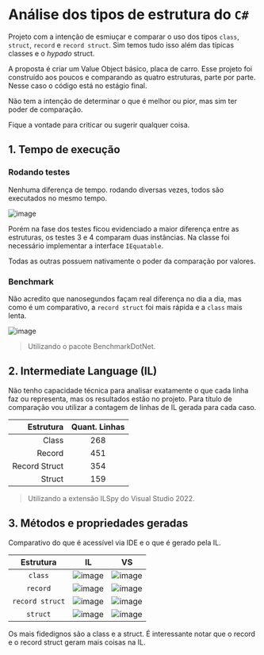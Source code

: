 # Análise dos tipos de estrutura do `C#`

Projeto com a intenção de esmiuçar e comparar o uso dos tipos `class`, `struct`, `record` e `record struct`. Sim temos tudo isso além das típicas classes e o *hypado* struct.

A proposta é criar um Value Object básico, placa de carro. Esse projeto foi construído aos poucos e comparando as quatro estruturas, parte por parte. Nesse caso o código está no estágio final.

Não tem a intenção de determinar o que é melhor ou pior, mas sim ter poder de comparação.

Fique a vontade para criticar ou sugerir qualquer coisa.

## 1. Tempo de execução

### Rodando testes

Nenhuma diferença de tempo. rodando diversas vezes, todos são executados no mesmo tempo.

![image](https://github.com/user-attachments/assets/cd59cb81-df75-412c-86ec-57905a08dded)

Porém na fase dos testes ficou evidenciado a maior diferença entre as estruturas, os testes 3 e 4 comparam duas instâncias. Na classe foi necessário implementar a interface `IEquatable`.

Todas as outras possuem nativamente o poder da comparação por valores.

### Benchmark

Não acredito que nanosegundos façam real diferença no dia a dia, mas como é um comparativo, a `record struct` foi mais rápida e a `class` mais lenta.

![image](https://github.com/user-attachments/assets/e290e9bf-0c03-445b-9813-65b9adaa9755)

> Utilizando o pacote BenchmarkDotNet.

## 2. Intermediate Language (IL)

Não tenho capacidade técnica para analisar exatamente o que cada linha faz ou representa, mas os resultados estão no projeto. Para título de comparação vou utilizar a contagem de linhas de IL gerada para cada caso.

|Estrutura|Quant. Linhas|
|-:|:-:|
|Class|268|
|Record|451|
|Record Struct|354|
|Struct|159|

> Utilizando a extensão ILSpy do Visual Studio 2022.

## 3. Métodos e propriedades geradas

Comparativo do que é acessível via IDE e o que é gerado pela IL.

|Estrutura|IL|VS|
|:-:|-|-|
|`class`|![image](https://github.com/user-attachments/assets/602472ca-1966-44b7-a78b-4fecbe08ee16)|![image](https://github.com/user-attachments/assets/0950713c-f10d-409a-b918-db44607a6510)|
|`record`|![image](https://github.com/user-attachments/assets/b08617c0-eeec-4eef-be74-cd3fcf3bfa69)|![image](https://github.com/user-attachments/assets/7d2e4bed-34df-48a6-87b5-3ce9f55df506)|
|`record struct`|![image](https://github.com/user-attachments/assets/a3471e3d-c5d9-4b8a-8f77-13f2eefa552c)|![image](https://github.com/user-attachments/assets/39a5b48f-9096-4b20-8bb5-c91dbc5479b5)|
|`struct`|![image](https://github.com/user-attachments/assets/4272edfe-484a-41b5-b6ae-1b47a8a26e5a)|![image](https://github.com/user-attachments/assets/2e328af5-df60-44df-982e-39eeef94def4)|

Os mais fidedignos são a class e a struct. É interessante notar que o record e o record struct geram mais coisas na IL.
